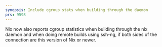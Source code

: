 ```yaml
---
synopsis: Include cgroup stats when building through the daemon
prs: 9598
---
```


Nix now also reports cgroup statistics when building through the nix daemon and when doing remote builds using ssh-ng,
if both sides of the connection are this version of Nix or newer. 

